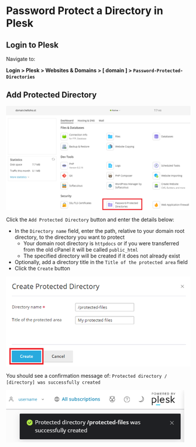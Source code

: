 # Password Protect a Directory in Plesk

## Login to Plesk

Navigate to: 

**Login > Plesk > Websites & Domains > [ domain ] > `Password-Protected-Directories`**

## Add Protected Directory

![](../../.gitbook/assets/plesk-password-protected-directories.png)

Click the `Add Protected Directory` button and enter the details below:  

* In the `Directory name` field, enter the path, relative to your domain root directory, to the directory you want to protect
  * Your domain root directory is `httpdocs` or if you were transferred from the old cPanel it will be called `public_html`
  * The specified directory will be created if it does not already exist
* Optionally, add a directory title in the `Title of the protected area` field
* Click the `Create` button

![](../../.gitbook/assets/plesk-create-protected-directory.png)

You should see a confirmation message of: `Protected directory / [directory] was successfully created`

![](../../.gitbook/assets/plesk-protected-directory-created.png)
